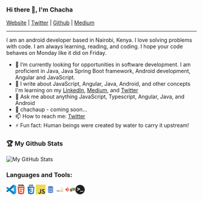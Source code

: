 ### Hi there 👋, I'm Chacha

[Website](https://www.rikonnect.co.ke) |
[Twitter](https://www.twitter.com/chachaups) |
[Github](https://www.github.com/chacha-john) |
[Medium](https://chachaup.medium.com)

---

I am an android developer based in Nairobi, Kenya. I love solving problems with code. I am always learning, reading, and coding. I hope your code behaves on Monday like it did on Friday.

- 🌱 I’m currently looking for opportunities in software development. I am proficient in Java, Java Spring Boot framework, Android development, Angular and JavaScript.
- 📝 I write about JavaScript, Angular, Java, Android, and other concepts I'm learning on my [LinkedIn](https://www.linkedin.com/in/chachaup), [Medium](https://chachaup.medium.com), and [Twitter](https://twitter.com/chachaups)
- 💬 Ask me about anything JavaScript, Typescript, Angular, Java, and Android
- 👯 chachaup - coming soon...
- 📫 How to reach me: [Twitter](https://twitter.com/chachaups)
- ⚡ Fun fact: Human beings were created by water to carry it upstream!

### :trophy: My Github Stats

![My GitHub Stats](https://github-readme-streak-stats.herokuapp.com/?user=chacha-john&)
<!-- (https://readme-stats-cfgj2cxdy.vercel.app/api?username=chacha-john&count_private=true&show_icons=true&theme=cobalt) -->

### Languages and Tools:

<img align="left" alt="Visual Studio Code" width="26px" src="https://raw.githubusercontent.com/github/explore/80688e429a7d4ef2fca1e82350fe8e3517d3494d/topics/visual-studio-code/visual-studio-code.png" />
<img align="left" alt="HTML5" width="26px" src="https://raw.githubusercontent.com/github/explore/80688e429a7d4ef2fca1e82350fe8e3517d3494d/topics/html/html.png" />
<img align="left" alt="CSS3" width="26px" src="https://raw.githubusercontent.com/github/explore/80688e429a7d4ef2fca1e82350fe8e3517d3494d/topics/css/css.png" />
<img align="left" alt="JavaScript" width="26px" src="https://raw.githubusercontent.com/github/explore/80688e429a7d4ef2fca1e82350fe8e3517d3494d/topics/javascript/javascript.png" />
<img align="left" alt="SQL" width="26px" src="https://raw.githubusercontent.com/github/explore/80688e429a7d4ef2fca1e82350fe8e3517d3494d/topics/sql/sql.png" />
<img align="left" alt="MySQL" width="26px" src="https://raw.githubusercontent.com/github/explore/80688e429a7d4ef2fca1e82350fe8e3517d3494d/topics/mysql/mysql.png" />
<img align="left" alt="Git" width="26px" src="https://raw.githubusercontent.com/github/explore/80688e429a7d4ef2fca1e82350fe8e3517d3494d/topics/git/git.png" />
<img align="left" alt="Terminal" width="26px" src="https://raw.githubusercontent.com/github/explore/80688e429a7d4ef2fca1e82350fe8e3517d3494d/topics/terminal/terminal.png" />
